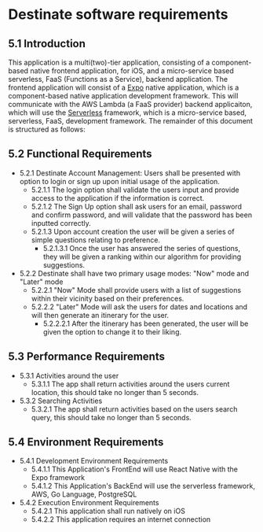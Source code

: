 # Destinate software requirements
## 5.1 Introduction
This application is a multi(two)-tier application, consisting of a
component-based native frontend application, for iOS, and a micro-service based
serverless, FaaS (Functions as a Service), backend application. The frontend
application will consist of a [Expo](https://expo.io/) native
application, which is a component-based native application development
framework. This will communicate with the AWS Lambda (a FaaS provider) backend
applicaiton, which will use the [Serverless](https://serverless.com)
framework, which is a micro-service based, serverless, FaaS, development
framework.
The remainder of this document is structured as follows:
## 5.2 Functional Requirements
* 5.2.1 Destinate Account Management: Users shall be presented with option to login or sign up upon initial usage of the application.
  * 5.2.1.1 The login option shall validate the users input and provide access to the application if the information is correct.
  * 5.2.1.2 The Sign Up option shall ask users for an email, password and confirm password, and will validate that the password has been inputted correctly.
  * 5.2.1.3 Upon account creation the user will be given a series of simple questions relating to preference.
    * 5.2.1.3.1 Once the user has answered the series of questions, they will be given a ranking within our algorithm for providing suggestions.
* 5.2.2 Destinate shall have two primary usage modes: "Now" mode and "Later" mode
  * 5.2.2.1 "Now" Mode shall provide users with a list of suggestions within their vicinity based on their preferences.
  * 5.2.2.2 "Later" Mode will ask the users for dates and locations and will then generate an itinerary for the user.
    * 5.2.2.2.1 After the itinerary has been generated, the user will be given the option to change it to their liking.

## 5.3 Performance Requirements
* 5.3.1 Activities around the user
  * 5.3.1.1 The app shall return activities around the users current location, this should take no longer than 5 seconds.
* 5.3.2 Searching Activities
  * 5.3.2.1 The app shall return activities based on the users search query, this should take no longer than 5 seconds.
## 5.4 Environment Requirements
* 5.4.1 Development Environment Requirements
  * 5.4.1.1 This Application's FrontEnd will use React Native with the Expo framework
  * 5.4.1.2 This Application's BackEnd will use the serverless framework, AWS, Go Language, PostgreSQL
* 5.4.2 Execution Environment Requirements
  * 5.4.2.1 This application shall run natively on iOS
  * 5.4.2.2 This application requires an internet connection
